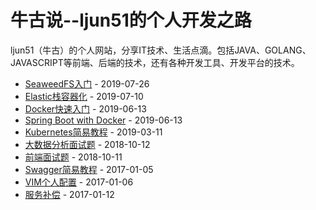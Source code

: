 # 牛古说--ljun51的个人开发之路

ljun51（牛古）的个人网站，分享IT技术、生活点滴。包括JAVA、GOLANG、JAVASCRIPT等前端、后端的技术，还有各种开发工具、开发平台的技术。 

* [SeaweedFS入门][10] - 2019-07-26
* [Elastic栈容器化][9] - 2019-07-10
* [Docker快速入门][8] - 2019-06-13
* [Spring Boot with Docker][7] - 2019-06-13
* [Kubernetes简易教程][6] - 2019-03-11
* [大数据分析面试题][5] - 2018-10-12
* [前端面试题][4] - 2018-10-11
* [Swagger简易教程][3] - 2017-01-05
* [VIM个人配置][2] - 2017-01-06
* [服务补偿][1] - 2017-01-12

[10]: http://ljun51.github.io/posts/get-started-with-seaweedfs.html
[9]: http://ljun51.github.io/posts/elastic-docker.html
[8]: http://ljun51.github.io/posts/get-started-with-docker.html
[7]: http://ljun51.github.io/posts/spring-boot-with-docker.html
[6]: http://ljun51.github.io/posts/kubernetes.html
[5]: http://ljun51.github.io/posts/big-data.html
[4]: http://ljun51.github.io/posts/front-end.html
[3]: http://ljun51.github.io/posts/swagger.html
[2]: http://ljun51.github.io/posts/vim.html
[1]: http://ljun51.github.io/posts/service-comp.html